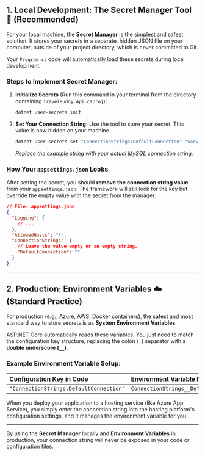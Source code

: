 ## 1\. Local Development: The Secret Manager Tool 🔑 (Recommended)

For your local machine, the **Secret Manager** is the simplest and safest solution. It stores your secrets in a separate, hidden JSON file on your computer, outside of your project directory, which is never committed to Git.

Your `Program.cs` code will automatically load these secrets during local development.

### Steps to Implement Secret Manager:

1.  **Initialize Secrets** (Run this command in your terminal from the directory containing `TravelBuddy.Api.csproj`):

    ```bash
    dotnet user-secrets init
    ```

2.  **Set Your Connection String:** Use the tool to store your secret. This value is now hidden on your machine.

    ```bash
    dotnet user-secrets set "ConnectionStrings:DefaultConnection" "Server=YOUR_SERVER;Database=travelbuddy_db;Uid=YOUR_USER;Pwd=YOUR_PASSWORD"
    ```

    *Replace the example string with your actual MySQL connection string.*

### How Your `appsettings.json` Looks

After setting the secret, you should **remove the connection string value** from your `appsettings.json`. The framework will still look for the key but override the empty value with the secret from the manager.

```json
// File: appsettings.json
{
  "Logging": {
    // ...
  },
  "AllowedHosts": "*",
  "ConnectionStrings": {
    // Leave the value empty or an empty string.
    "DefaultConnection": "" 
  }
}
```

-----

## 2\. Production: Environment Variables ☁️ (Standard Practice)

For production (e.g., Azure, AWS, Docker containers), the safest and most standard way to store secrets is as **System Environment Variables**.

ASP.NET Core automatically reads these variables. You just need to match the configuration key structure, replacing the colon (`:`) separator with a **double underscore (`__`)**.

### Example Environment Variable Setup:

| Configuration Key in Code | Environment Variable Name |
| :--- | :--- |
| `"ConnectionStrings:DefaultConnection"` | `ConnectionStrings__DefaultConnection` |

When you deploy your application to a hosting service (like Azure App Service), you simply enter the connection string into the hosting platform's configuration settings, and it manages the environment variable for you.

-----

By using the **Secret Manager** locally and **Environment Variables** in production, your connection string will never be exposed in your code or configuration files.
